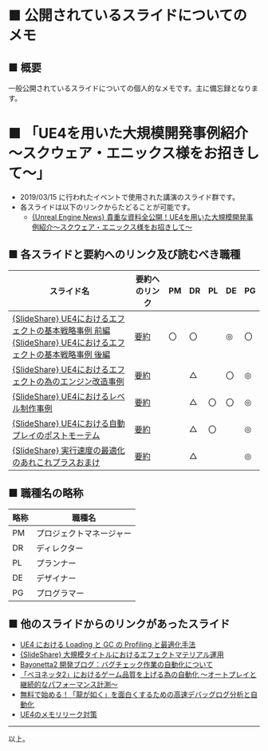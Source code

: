 # ■ 公開されているスライドについてのメモ

## ■ 概要
一般公開されているスライドについての個人的なメモです。主に備忘録となります。

# ■ 「UE4を用いた大規模開発事例紹介～スクウェア・エニックス様をお招きして～」
* 2019/03/15 に行われたイベントで使用された講演のスライド群です。
* 各スライドは以下のリンクからたどることが可能です。
	* [{Unreal Engine News} 貴重な資料全公開！UE4を用いた大規模開発事例紹介～スクウェア・エニックス様をお招きして～](https://www.unrealengine.com/ja/blog/ue4-seminar)

## ■ 各スライドと要約へのリンク及び読むべき職種
| スライド名 | 要約へのリンク | PM | DR | PL | DE | PG |
| ----- | ----- | ----- | ----- | ----- | ----- | ----- |
| [{SlideShare} UE4におけるエフェクトの基本戦略事例 前編](https://www.slideshare.net/EpicGamesJapan/ue4-138352666)<br>[{SlideShare} UE4におけるエフェクトの基本戦略事例 後編](https://www.slideshare.net/EpicGamesJapan/ue4-138352671) | [要約](20190315_UE4を用いた大規模開発事例紹介～スクウェア・エニックス様をお招きして～/UE4におけるエフェクトの基本戦略事例.md) | 〇 | 〇 | 　 | ◎ | 〇 |
| [{SlideShare} UE4におけるエフェクトの為のエンジン改造事例](https://www.slideshare.net/EpicGamesJapan/ss-137253035) | [要約](20190315_UE4を用いた大規模開発事例紹介～スクウェア・エニックス様をお招きして～/UE4におけるエフェクトの為のエンジン改造事例.md) | 　 | △ | 　 | 〇 | ◎ |
| [{SlideShare} UE4におけるレベル制作事例](https://www.slideshare.net/EpicGamesJapan/ue4-137253034) | [要約](20190315_UE4を用いた大規模開発事例紹介～スクウェア・エニックス様をお招きして～/UE4におけるレベル制作事例.md) | 　 | △ | 〇 | 〇 | ◎ |
| [{SlideShare} UE4における自動プレイのポストモーテム](https://www.slideshare.net/EpicGamesJapan/ue4-137253042) | [要約](20190315_UE4を用いた大規模開発事例紹介～スクウェア・エニックス様をお招きして～/UE4における自動プレイのポストモーテム.md) | 　 | △ | 〇 | 　 | ◎ |
| [{SlideShare} 実行速度の最適化のあれこれプラスおまけ](https://www.slideshare.net/EpicGamesJapan/ss-137253035) | [要約](20190315_UE4を用いた大規模開発事例紹介～スクウェア・エニックス様をお招きして～/実行速度の最適化のあれこれプラスおまけ.md) | 　 | △ | 　 | 　 | ◎ |



## ■ 職種名の略称
| 略称 | 職種名 |
| ----- | ----- |
| PM | プロジェクトマネージャー |
| DR | ディレクター |
| PL | プランナー |
| DE | デザイナー |
| PG | プログラマー |

## ■ 他のスライドからのリンクがあったスライド
* [UE4 における Loading と GC の Profiling と最適化手法](https://www.slideshare.net/EpicGamesJapan/420-ue4loadinggcprofiling-108367408)
* [{SlideShare} 大規模タイトルにおけるエフェクトマテリアル運用](https://www.slideshare.net/EpicGamesJapan/sqex-ue4dd)
* [Bayonetta2 開発ブログ：バグチェック作業の自動化について](https://www.platinumgames.co.jp/dev-bayonetta2/article/881)
* [「ベヨネッタ2」におけるゲーム品質を上げる為の自動化 ～オートプレイと継続的なパフォーマンス計測～](https://cedil.cesa.or.jp/cedil_sessions/view/1454)
* [無料で始める！「龍が如く」を面白くするための高速デバッグログ分析と自動化](https://cedil.cesa.or.jp/cedil_sessions/view/1621)
* [UE4のメモリリーク対策](https://www.unrealengine.com/ja/tech-blog/dealing-with-memory-leaks-in-ue4?lang=ja)

----
以上。
